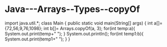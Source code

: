 # Java---Arrays--Types--copyOf
import java.util.*;
class Main {
    public static void main(String[] args) {
        int a[]={72,56,9,76,1098};
        int b[]= Arrays.copyOf(a, 3);
        for(int temp:a){
            System.out.print(temp+" ");
        }
        System.out.println();
        for(int temp1:b){
            System.out.print(temp1+" ");
        }
    }
